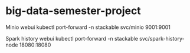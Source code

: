 # big-data-semester-project

Minio webui
kubectl port-forward -n stackable svc/minio 9001:9001

Spark history webui
kubectl port-forward -n stackable svc/spark-history-node 18080:18080
